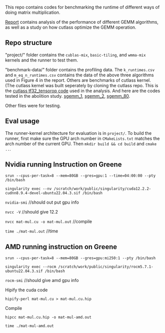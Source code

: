 This repo contains codes for benchmarking the runtime of different ways of doing matrix multiplication.

[Report](https://docs.google.com/document/d/13YZf67VEWa1RP4K8-cYT2x6rXxF2J_UD3uUGBrzc_NI/edit?usp=sharing) contains analysis of the performance of different GEMM algorithms, as well as a study on how cutlass optimize the GEMM operation.

## Repo structure
"project/" folder contains the `cublas-mix`, `basic-tiling`, and `wmma-mix` kernels and the runner to test them.

"benchmark-data/" folder contains the profiling data. The `k_runtimes.csv` and `m_eq_n_runtimes.csv` contains the data of the above three algorithms used in Figure 4 in the report. Others are benchmarks of cutlass kernel. (The cutlass kernel was built seperately by cloning the cutlass repo. This is the [cutlass tf32_tensorop code](https://github.com/NVIDIA/cutlass/blob/main/examples/14_ampere_tf32_tensorop_gemm/ampere_tf32_tensorop_gemm.cu) used in the analysis. And here are the codes tested in the abolition study. [sgemm_1](https://github.com/NVIDIA/cutlass/blob/main/examples/cute/tutorial/sgemm_1.cu), [sgemm_2](https://github.com/NVIDIA/cutlass/blob/main/examples/cute/tutorial/sgemm_2.cu), [sgemm_80](https://github.com/NVIDIA/cutlass/blob/main/examples/cute/tutorial/sgemm_sm80.cu).

Other files were for testing.

## Eval usage
The runner-kernel architecture for evaluation is in `project/`. To build the runner, first make sure the GPU arch number in `CMakeLists.txt` matches the arch number of the current GPU. Then `mkdir build && cd build` and `cmake ..`.

## Nvidia running Instruction on Greene
`srun --cpus-per-task=8 --mem=80GB --gres=gpu:1 --time=04:00:00 --pty /bin/bash`

`singularity exec --nv /scratch/work/public/singularity/cuda12.2.2-cudnn8.9.4-devel-ubuntu22.04.3.sif /bin/bash`

`nvidia-smi` //should out put gpu info

`nvcc -V` //should give 12.2

`nvcc mat-mul.cu -o mat-mul.out` //compile

`time ./mat-mul.out` //time

## AMD running instruction on Greene
`srun --cpus-per-task=8 --mem=80GB --gres=gpu:mi250:1 --pty /bin/bash`

`singularity exec --rocm /scratch/work/public/singularity/rocm5.7.1-ubuntu22.04.3.sif /bin/bash`

`rocm-smi` //should give amd gpu info

Hipify the cuda code

`hipify-perl mat-mul.cu > mat-mul.cu.hip`

Compile

`hipcc mat-mul.cu.hip -o mat-mul-amd.out`

`time ./mat-mul-amd.out`
